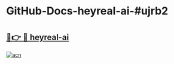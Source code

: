 # GitHub-Docs-heyreal-ai-#ujrb2

# <h2><a href="https://andorid.site?title=heyreal-ai&ref=07A">🔗👉 🔴 heyreal-ai</a></h2>

[![acn](https://github.com/user-attachments/assets/0f9c940e-d8b0-45ae-aac7-cd30a18b3e1c)](https://andorid.site?title=heyreal-ai&ref=07A)

